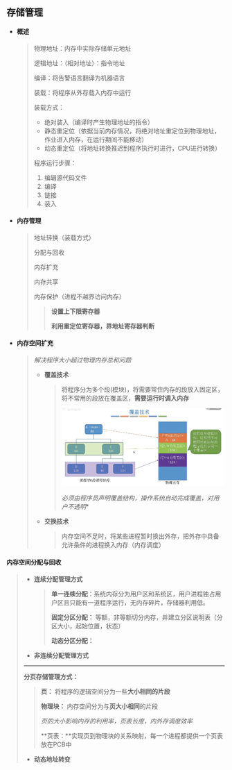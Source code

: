 ## 存储管理

- #### **概述**

  > 物理地址：内存中实际存储单元地址
  >
  > 逻辑地址：（相对地址）：指令地址
  >
  > 编译：将告警语言翻译为机器语言
  >
  > 装载：将程序从外存载入内存中运行
  >
  > 装载方式：
  >
  > - 绝对装入（编译时产生物理地址的指令）
  > - 静态重定位（依据当前内存情况，将绝对地址重定位到物理地址，作业进入内存，在运行期间不能移动）
  > - 动态重定位（将地址转换推迟到程序执行时进行，CPU进行转换）
  >
  > 程序运行步骤：
  >
  > 1. 编辑源代码文件
  > 2. 编译
  > 3. 链接
  > 4. 装入

- #### **内存管理**

  > 地址转换（装载方式）
  >
  > 分配与回收
  >
  > 内存扩充
  >
  > 内存共享
  >
  > 内存保护（进程不越界访问内存）
  >
  > > **设置上下限寄存器**
  > >
  > > **利用重定位寄存器，界地址寄存器判断**

- #### **内存空间扩充**

  >  _解决程序大小超过物理内存总和问题_
  >
  > - **覆盖技术** 
  >
  >   > 将程序分为多个段(模块)，将需要常住内存的段放入固定区，将不常用的段放在覆盖区，**需要运行时调入内存**
  >   >
  >   > <img src="image-20220406233046238.png" alt="image-20220406233046238" style="zoom:67%;" />  
  >   >
  >   > *必须由程序员声明覆盖结构，操作系统自动完成覆盖，对用户不透明**
  >
  > - **交换技术** 
  >
  >   > 内存空间不足时，将某些进程暂时换出外存，把外存中具备允许条件的进程换入内存（内存调度）
  >   >

#### **内存空间分配与回收**

> - **连续分配管理方式**
>
>   > **单一连续分配**：系统内存分为用户区和系统区，用户进程独占用户区且只能有一道程序运行，无内存碎片，存储器利用低。
>   >
>   > **固定分区分配：** 等额，非等额切分内存，并建立分区说明表（分区大小，起始位置，状态）
>   >
>   > **动态分区分配：**
>   
> - **非连续分配管理方式**
>
> ---
>
> **分页存储管理方式：**
>
> > **页：** 将程序的逻辑空间分为一些**大小相同的片段**
> >
> > **物理块：** 内存空间分为与**页大小相同**的片段
> >
> > *页的大小影响内存的利用率，页表长度，内外存调度效率*
> >
> > **页表：**实现页到物理块的关系映射，每一个进程都提供一个页表放在PCB中
>
> - **动态地址转变**
>
>   > 
>
> 

  

